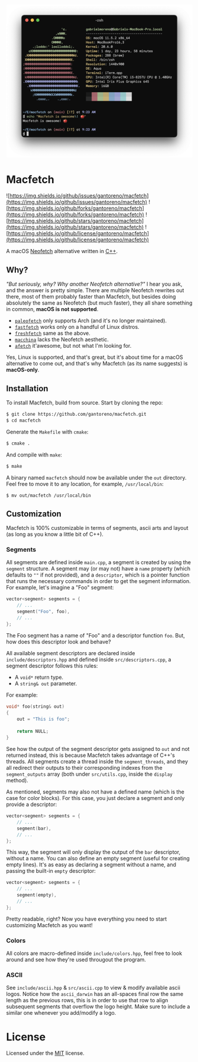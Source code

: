 <p align="center">
  <img src=".github/screenshot.png" width="600"/>
</p>

# Macfetch

![https://img.shields.io/github/issues/gantoreno/macfetch](https://img.shields.io/github/issues/gantoreno/macfetch) ![https://img.shields.io/github/forks/gantoreno/macfetch](https://img.shields.io/github/forks/gantoreno/macfetch) ![https://img.shields.io/github/stars/gantoreno/macfetch](https://img.shields.io/github/stars/gantoreno/macfetch) ![https://img.shields.io/github/license/gantoreno/macfetch](https://img.shields.io/github/license/gantoreno/macfetch)

A macOS [Neofetch](https://github.com/dylanaraps/neofetch) alternative written in [C++](https://en.wikipedia.org/wiki/C++).

## Why?

_"But seriously, why? Why another Neofetch alternative?"_ I hear you ask, and the answer is pretty simple. There are multiple Neofetch rewrites out there, most of them probably faster than Macfetch, but besides doing absolutely the same as Neofetch (but much faster), they all share something in common, **macOS is not supported**.

-   [`paleofetch`](https://github.com/ss7m/paleofetch) only supports Arch (and it's no longer maintained).
-   [`fastfetch`](https://github.com/LinusDierheimer/fastfetch) works only on a handful of Linux distros.
-   [`freshfetch`](https://github.com/K4rakara/freshfetch) same as the above.
-   [`macchina`](https://github.com/Macchina-CLI/macchina) lacks the Neofetch aesthetic.
-   [`afetch`](https://github.com/13-CF/afetch) it'awesome, but not what I'm looking for.

Yes, Linux is supported, and that's great, but it's about time for a macOS alternative to come out, and that's why Macfetch (as its name suggests) is **macOS-only**.

## Installation

To install Macfetch, build from source. Start by cloning the repo:

```sh
$ git clone https://github.com/gantoreno/macfetch.git
$ cd macfetch
```

Generate the `Makefile` with `cmake`:

```sh
$ cmake .
```

And compile with `make`:

```sh
$ make
```

A binary named `macfetch` should now be available under the `out` directory. Feel free to move it to any location, for example, `/usr/local/bin`:

```sh
$ mv out/macfetch /usr/local/bin
```

## Customization

Macfetch is 100% customizable in terms of segments, ascii arts and layout (as long as you know a little bit of C++).

### Segments

All segments are defined inside `main.cpp`, a segment is created by using the `segment` structure. A segment may (or may not) have a `name` property (which defaults to `""` if not provided), and a `descriptor`, which is a pointer function that runs the necessary commands in order to get the segment information. For example, let's imagine a "Foo" segment:

```cpp
vector<segment> segments = {
    // ...
    segment("Foo", foo),
    // ...
};
```

The Foo segment has a name of "Foo" and a descriptor function `foo`. But, how does this descriptor look and behave?

All available segment descriptors are declared inside `include/descriptors.hpp` and defined inside `src/descriptors.cpp`, a segment descriptor follows this rules:

-   A `void*` return type.
-   A `string& out` parameter.

For example:

```cpp
void* foo(string& out)
{
    out = "This is foo";

    return NULL;
}
```

See how the output of the segment descriptor gets assigned to `out` and not returned instead, this is because Macfetch takes advantage of C++'s threads. All segments create a thread inside the `segment_threads`, and they all redirect their outputs to their corresponding indexes from the `segment_outputs` array (both under `src/utils.cpp`, inside the `display` method).

As mentioned, segments may also not have a defined name (which is the case for color blocks). For this case, you just declare a segment and only provide a descriptor:

```cpp
vector<segment> segments = {
    // ...
    segment(bar),
    // ...
};
```

This way, the segment will only display the output of the `bar` descriptor, without a name. You can also define an empty segment (useful for creating empty lines). It's as easy as declaring a segment without a name, and passing the built-in `empty` descriptor:

```cpp
vector<segment> segments = {
    // ...
    segment(empty),
    // ...
};
```

Pretty readable, right? Now you have everything you need to start customizing Macfetch as you want!

### Colors

All colors are macro-defined inside `include/colors.hpp`, feel free to look around and see how they're used througout the program.

### ASCII

See `include/ascii.hpp` & `src/ascii.cpp` to view & modify available ascii logos. Notice how the `ascii_darwin` has an all-spaces final row the same length as the previous rows, this is in order to use that row to align subsequent segments that overflow the logo height. Make sure to include a similar one whenever you add/modify a logo.

# License

Licensed under the [MIT](https://opensource.org/licenses/MIT) license.
